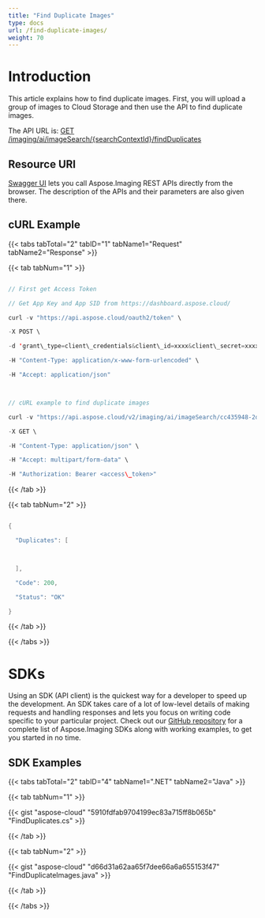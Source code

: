 ```yaml
---
title: "Find Duplicate Images"
type: docs
url: /find-duplicate-images/
weight: 70
---
```


# **Introduction**
This article explains how to find duplicate images. First, you will upload a group of images to Cloud Storage and then use the API to find duplicate images.

The API URL is: [GET /imaging/ai/imageSearch/{searchContextId}/findDuplicates](https://apireference.aspose.cloud/imaging/#/SearchContext/FindImageDuplicates)
## **Resource URI**
[Swagger UI](https://apireference.aspose.cloud/imaging/#/SearchContext/FindImageDuplicates) lets you call Aspose.Imaging REST APIs directly from the browser. The description of the APIs and their parameters are also given there.
## **cURL Example**
{{< tabs tabTotal="2" tabID="1" tabName1="Request" tabName2="Response" >}}

{{< tab tabNum="1" >}}

```java

// First get Access Token

// Get App Key and App SID from https://dashboard.aspose.cloud/

curl -v "https://api.aspose.cloud/oauth2/token" \

-X POST \

-d 'grant\_type=client\_credentials&client\_id=xxxx&client\_secret=xxxx' \

-H "Content-Type: application/x-www-form-urlencoded" \

-H "Accept: application/json"



// cURL example to find duplicate images

curl -v "https://api.aspose.cloud/v2/imaging/ai/imageSearch/cc435948-2dc3-4269-9299-052baa314d72/findDuplicates?similarityThreshold=90.0" \

-X GET \

-H "Content-Type: application/json" \

-H "Accept: multipart/form-data" \

-H "Authorization: Bearer <access\_token>"

```

{{< /tab >}}

{{< tab tabNum="2" >}}

```java

{

  "Duplicates": [



  ],

  "Code": 200,

  "Status": "OK"

}

```

{{< /tab >}}

{{< /tabs >}}
# **SDKs**
Using an SDK (API client) is the quickest way for a developer to speed up the development. An SDK takes care of a lot of low-level details of making requests and handling responses and lets you focus on writing code specific to your particular project. Check out our [GitHub repository](https://github.com/aspose-imaging-cloud) for a complete list of Aspose.Imaging SDKs along with working examples, to get you started in no time.
## **SDK Examples**
{{< tabs tabTotal="2" tabID="4" tabName1=".NET" tabName2="Java" >}}

{{< tab tabNum="1" >}}

{{< gist "aspose-cloud" "5910fdfab9704199ec83a715ff8b065b" "FindDuplicates.cs" >}}

{{< /tab >}}

{{< tab tabNum="2" >}}

{{< gist "aspose-cloud" "d66d31a62aa65f7dee66a6a655153f47" "FindDuplicateImages.java" >}}

{{< /tab >}}

{{< /tabs >}}
